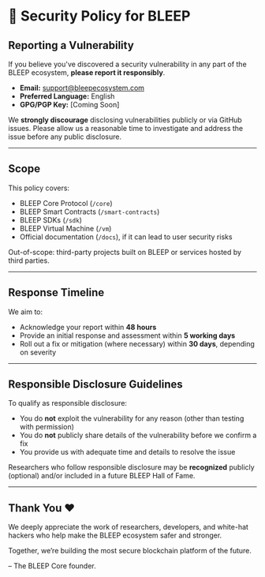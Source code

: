 # 🔐 Security Policy for BLEEP

## Reporting a Vulnerability

If you believe you've discovered a security vulnerability in any part of the BLEEP ecosystem, **please report it responsibly**.

- **Email:** support@bleepecosystem.com  
- **Preferred Language:** English  
- **GPG/PGP Key:** [Coming Soon]  

We **strongly discourage** disclosing vulnerabilities publicly or via GitHub issues. Please allow us a reasonable time to investigate and address the issue before any public disclosure.

---

## Scope

This policy covers:

- BLEEP Core Protocol (`/core`)
- BLEEP Smart Contracts (`/smart-contracts`)
- BLEEP SDKs (`/sdk`)
- BLEEP Virtual Machine (`/vm`)
- Official documentation (`/docs`), if it can lead to user security risks

Out-of-scope: third-party projects built on BLEEP or services hosted by third parties.

---

## Response Timeline

We aim to:

- Acknowledge your report within **48 hours**
- Provide an initial response and assessment within **5 working days**
- Roll out a fix or mitigation (where necessary) within **30 days**, depending on severity

---

## Responsible Disclosure Guidelines

To qualify as responsible disclosure:

- You do **not** exploit the vulnerability for any reason (other than testing with permission)
- You do **not** publicly share details of the vulnerability before we confirm a fix
- You provide us with adequate time and details to resolve the issue

Researchers who follow responsible disclosure may be **recognized** publicly (optional) and/or included in a future BLEEP Hall of Fame.

---

## Thank You ❤️

We deeply appreciate the work of researchers, developers, and white-hat hackers who help make the BLEEP ecosystem safer and stronger.

Together, we’re building the most secure blockchain platform of the future.

– The BLEEP Core founder. 
